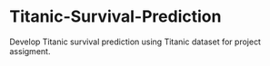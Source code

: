 # Titanic-Survival-Prediction
Develop Titanic survival prediction using Titanic dataset for project assigment. 
